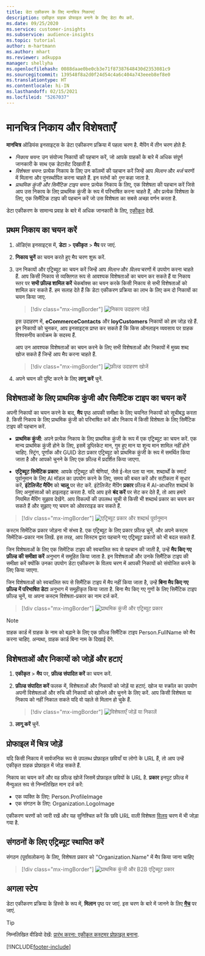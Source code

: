 ```yaml
---
title: डेटा एकीकरण के लिए मानचित्र निकायएं
description: एकीकृत ग्राहक प्रोफाइल बनाने के लिए डेटा मैप करें.
ms.date: 09/25/2020
ms.service: customer-insights
ms.subservice: audience-insights
ms.topic: tutorial
author: m-hartmann
ms.author: mhart
ms.reviewer: adkuppa
manager: shellyha
ms.openlocfilehash: 0088daae0be0cb3e71f87387648430d2353081c9
ms.sourcegitcommit: 139548f8a2d0f24d54c4a6c404a743eeeb8ef8e0
ms.translationtype: HT
ms.contentlocale: hi-IN
ms.lasthandoff: 02/15/2021
ms.locfileid: "5267037"
---
```

# <a name="map-entities-and-attributes"></a>मानचित्र निकाय और विशेषताएँ

**मानचित्र** ऑडियंस इनसाइट्स के डेटा एकीकरण प्रक्रिया में पहला चरण है. मैपिंग में तीन चरण होते हैं:

- *निकाय चयन*: उन संयोज्य निकायों की पहचान करें, जो आपके ग्राहकों के बारे में अधिक संपूर्ण जानकारी के साथ एक डेटासेट दिखाती हैं.
- *विशेषता चयन*: प्रत्येक निकाय के लिए उन कॉलमों की पहचान करें जिन्हें आप *मिलान* और *मर्ज* चरणों में मिलाना और पुनर्स्थापित करना चाहते हैं. इन स्तंभों को *गुण* कहा जाता है.
- *प्राथमिक कुंजी और सिमैंटिक टाइप चयन*: प्रत्येक निकाय के लिए, एक विशेषता की पहचान करें जिसे आप उस निकाय के लिए प्राथमिक कुंजी के रूप में परिभाषित करना चाहते हैं, और प्रत्येक विशेषता के लिए, एक सिमैंटिक टाइप की पहचान करें जो उस विशेषता का सबसे अच्छा वर्णन करता है.

डेटा एकीकरण के सामान्य प्रवाह के बारे में अधिक जानकारी के लिए, [एकीकृत](data-unification.md) देखें.

## <a name="select-the-first-entities"></a>प्रथम निकाय का चयन करें

1. ऑडिएंस इनसाइट्स में, **डेटा** > **एकीकृत** > **मैप** पर जाएं.

2. **निकाय चुनें** का चयन करते हुए मैप चरण शुरू करें.

3. उन निकायों और एट्रिब्यूट का चयन करें जिन्हें आप *मिलान* और *विलय* चरणों में उपयोग करना चाहते हैं. आप किसी निकाय से व्यक्तिगत रूप से आवश्यक विशेषताओं का चयन कर सकते हैं या निकाय स्तर पर **सभी फ़ील्ड शामिल करें** चेकबॉक्स का चयन करके किसी निकाय से सभी विशेषताओं को शामिल कर सकते हैं. हम सलाह देते हैं कि डेटा एकीकरण प्रक्रिया का लाभ के लिए कम दो निकायों का चयन किया जाए.

   > [!div class="mx-imgBorder"]
   > ![निकाय उदाहरण जोड़ें](media/data-manager-configure-map-add-entities-example.png "निकाय उदाहरण जोड़ें")

   इस उदाहरण में, **eCommerceContacts** और **loyCustomers** निकायों को हम जोड़ रहे हैं. इन निकायों को चुनकर, आप इनसाइट्स प्राप्त कर सकते हैं कि किस ऑनलाइन व्यवसाय पर ग्राहक विश्वसनीय कार्यक्रम के सदस्य हैं.
   
   आप उन आवश्यक विशेषताओं का चयन करने के लिए सभी विशेषताओं और निकायों में मुख्य शब्द खोज सकते हैं जिन्हें आप मैप करना चाहते हैं.
   
     > [!div class="mx-imgBorder"]
   > ![फ़ील्ड उदाहरण खोजें](media/data-manager-configure-map-search-fields-example.png "फ़ील्ड उदाहरण खोजें")

4. अपने चयन की पुष्टि करने के लिए **लागू करें** चुनें.

## <a name="select-primary-key-and-semantic-type-for-attributes"></a>विशेषताओं के लिए प्राथमिक कुंजी और सिमैंटिक टाइप का चयन करें

अपनी निकायों का चयन करने के बाद, **मैप** पृष्ठ आपकी समीक्षा के लिए चयनित निकायों को सूचीबद्ध करता है. किसी निकाय के लिए प्राथमिक कुंजी को परिभाषित करें और निकाय में किसी विशेषता के लिए सिमैंटिक टाइप की पहचान करें.

- **प्राथमिक कुंजी**: अपने प्रत्येक निकाय के लिए प्राथमिक कुंजी के रूप में एक एट्रिब्यूट का चयन करें. एक मान्य प्राथमिक कुंजी होने के लिए, इसमें डुप्लिकेट मान, गुम हुए मान या शून्य मान शामिल नहीं होने चाहिए. स्ट्रिंग, पूर्णांक और GUID डेटा प्रकार एट्रिब्यूट को प्राथमिक कुंजी के रूप में समर्थित किया जाता है और आपको चुनने के लिए एक फ़ील्ड में प्रदर्शित किया जाएगा.

- **एट्रिब्यूट सिमेंटिक प्रकार**: आपके एट्रिब्यूट की श्रेणियां, जैसे ई-मेल पता या नाम. शब्दार्थों के स्मार्ट पूर्वानुमान के लिए AI मॉडल का उपयोग करने के लिए, समय की बचत करें और सटीकता में सुधार करें,  **इंटेलिजेंट मैपिंग** को **चालू** पर सेट करें. इंटेलिजेंट मैपिंग **प्रकार** फ़ील्ड में AI-आधारित शब्दार्थ के लिए अनुशंसाओं को हाइलाइट करता है. यदि आप इसे **बंद करें** पर सेट कर देते हैं, तो आप हमारे नियमित मैपिंग सुझाव देखेंगे. आप विकल्पों की उपलब्ध सूची से किसी भी शब्दार्थ प्रकार का चयन कर सकते हैं और सुझाए गए चयन को ओवरराइड कर सकते हैं.

> [!div class="mx-imgBorder"]
> ![एट्रिब्यूट प्रकार और शब्दार्थ पूर्वानुमान](media/data-manager-configure-map-add-attributes-semantic-prediction.png "एट्रिब्यूट प्रकार और शब्दार्थ पूर्वानुमान")

कस्टम सिमेंटिक प्रकार जोड़ना भी संभव है. एक एट्रिब्यूट के लिए प्रकार फ़ील्ड चुनें, और अपने कस्टम सिमेंटिक-प्रकार नाम लिखें. इस तरह, आप सिस्टम द्वारा पहचाने गए एट्रिब्यूट प्रकारों को भी बदल सकते हैं.

जिन विशेषताओं के लिए एक सिमेंटिक टाइप की स्वचालित रूप से पहचान की जाती है, उन्हें **मैप किए गए फ़ील्ड की समीक्षा करें** अनुभाग में समूहित किया जाता है. इन विशेषताओं और उनके सिमैंटिक टाइप की समीक्षा करें क्योंकि उनका उपयोग डेटा एकीकरण के विलय चरण में आपकी निकायों को संयोजित करने के लिए किया जाएगा.

जिन विशेषताओं को स्वचालित रूप से सिमैंटिक टाइप में मैप नहीं किया जाता है, उन्हें **बिना मैप किए गए फ़ील्ड में परिभाषित डेटा** अनुभाग में समूहीकृत किया जाता है. बिना मैप किए गए गुणों के लिए सिमैंटिक टाइप फ़ील्ड चुनें, या अपना कस्टम विशेषता-प्रकार का नाम दर्ज करें.

> [!div class="mx-imgBorder"]
> ![प्राथमिक कुंजी और एट्रिब्यूट प्रकार](media/data-manager-configure-map-add-attributes.png "प्राथमिक कुंजी और एट्रिब्यूट प्रकार")

> [!NOTE]
> ग्राहक कार्ड में ग्राहक के नाम को बढ़ाने के लिए एक फ़ील्ड सिमैंटिक टाइप Person.FullName को मैप करना चाहिए. अन्यथा, ग्राहक कार्ड बिना नाम के दिखाई देंगे. 

## <a name="add-and-remove-attributes-and-entities"></a>विशेषताओं और निकायों को जोड़ें और हटाएं

1. **एकीकृत** > **मैप** पर, **फ़ील्ड संपादित करें** का चयन करें.

2. **फ़ील्ड संपादित करें** फलक में, विशेषताओं और निकायों को जोड़ें या हटाएं. खोज या स्क्रॉल का उपयोग अपनी विशेषताओं और रुचि की निकायों को खोजने और चुनने के लिए करें. आप किसी विशेषता या निकाय को नहीं निकाल सकते यदि वो पहले से मिलान हो चुके हैं.

   > [!div class="mx-imgBorder"]
   > ![विशेषताएँ जोड़ें या निकालें](media/configure-data-map-edit.png "एट्रिब्यूट जोड़ें या निकालें")

3. **लागू करें** चुनें.

## <a name="add-images-to-profiles"></a>प्रोफाइल में चित्र जोड़ें

यदि किसी निकाय में सार्वजनिक रूप से उपलब्ध प्रोफ़ाइल छवियाँ या लोगो के URL हैं, तो आप उन्हें एकीकृत ग्राहक प्रोफ़ाइल में जोड़ सकते हैं.

निकाय का चयन करें और वह फ़ील्ड खोजें जिसमें प्रोफ़ाइल छवियों के URL है. **प्रकार** इनपुट फ़ील्ड में मैन्युअल रूप से निम्नलिखित मान दर्ज करें: 
- एक व्यक्ति के लिए: Person.ProfileImage
- एक संगठन के लिए: Organization.LogoImage

एकीकरण चरणों को जारी रखें और यह सुनिश्चित करें कि छवि URL वाली विशेषता [विलय](merge-entities.md) चरण में भी जोड़ा गया है.

## <a name="set-attributes-for-organizations"></a>संगठनों के लिए एट्रिब्यूट स्थापित करें

संगठन (पूर्वावलोकन) के लिए, विशेषता प्रकार को "Organization.Name" में मैप किया जाना चाहिए
> [!div class="mx-imgBorder"]
> ![प्राथमिक कुंजी और B2B एट्रिब्यूट प्रकार](media/configure-data-map-edit-b2b.png "प्राथमिक कुंजी और B2B एट्रिब्यूट प्रकार")

## <a name="next-step"></a>अगला स्टेप

डेटा एकीकरण प्रक्रिया के हिस्से के रूप में, **मिलान** पृष्ठ पर जाएं. इस चरण के बारे में जानने के लिए [**मैच**](match-entities.md) पर जाएं.

> [!TIP]
> निम्नलिखित वीडियो देखें: [प्रारंभ करना: एकीकृत कस्टमर प्रोफ़ाइल बनाना](https://youtu.be/oBfGEhucAxs).


[!INCLUDE[footer-include](../includes/footer-banner.md)]